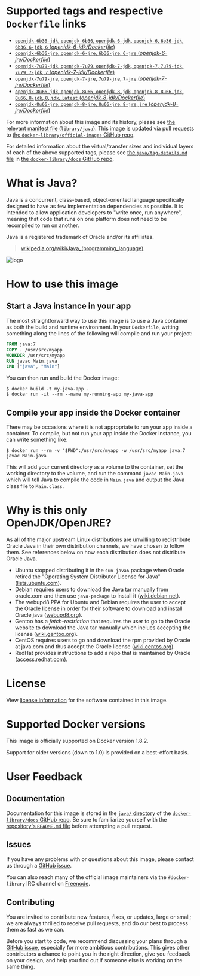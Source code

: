 # Supported tags and respective `Dockerfile` links

-	[`openjdk-6b36-jdk`, `openjdk-6b36`, `openjdk-6-jdk`, `openjdk-6`, `6b36-jdk`, `6b36`, `6-jdk`, `6` (*openjdk-6-jdk/Dockerfile*)](https://github.com/docker-library/java/blob/9859b8586dd2511d005c84694736e2121ceb11d7/openjdk-6-jdk/Dockerfile)
-	[`openjdk-6b36-jre`, `openjdk-6-jre`, `6b36-jre`, `6-jre` (*openjdk-6-jre/Dockerfile*)](https://github.com/docker-library/java/blob/9859b8586dd2511d005c84694736e2121ceb11d7/openjdk-6-jre/Dockerfile)
-	[`openjdk-7u79-jdk`, `openjdk-7u79`, `openjdk-7-jdk`, `openjdk-7`, `7u79-jdk`, `7u79`, `7-jdk`, `7` (*openjdk-7-jdk/Dockerfile*)](https://github.com/docker-library/java/blob/65f4567ed9294e7404b3d2d0c806249946e06210/openjdk-7-jdk/Dockerfile)
-	[`openjdk-7u79-jre`, `openjdk-7-jre`, `7u79-jre`, `7-jre` (*openjdk-7-jre/Dockerfile*)](https://github.com/docker-library/java/blob/65f4567ed9294e7404b3d2d0c806249946e06210/openjdk-7-jre/Dockerfile)
-	[`openjdk-8u66-jdk`, `openjdk-8u66`, `openjdk-8-jdk`, `openjdk-8`, `8u66-jdk`, `8u66`, `8-jdk`, `8`, `jdk`, `latest` (*openjdk-8-jdk/Dockerfile*)](https://github.com/docker-library/java/blob/6f340724d3bc1f9b4385975c5de6bfe15aac8c85/openjdk-8-jdk/Dockerfile)
-	[`openjdk-8u66-jre`, `openjdk-8-jre`, `8u66-jre`, `8-jre`, `jre` (*openjdk-8-jre/Dockerfile*)](https://github.com/docker-library/java/blob/0f82de10e4aaa8b78d7f79cf725fd1fad1dc85e0/openjdk-8-jre/Dockerfile)

For more information about this image and its history, please see [the relevant manifest file (`library/java`)](https://github.com/docker-library/official-images/blob/master/library/java). This image is updated via pull requests to [the `docker-library/official-images` GitHub repo](https://github.com/docker-library/official-images).

For detailed information about the virtual/transfer sizes and individual layers of each of the above supported tags, please see [the `java/tag-details.md` file](https://github.com/docker-library/docs/blob/master/java/tag-details.md) in [the `docker-library/docs` GitHub repo](https://github.com/docker-library/docs).

# What is Java?

Java is a concurrent, class-based, object-oriented language specifically designed to have as few implementation dependencies as possible. It is intended to allow application developers to "write once, run anywhere", meaning that code that runs on one platform does not need to be recompiled to run on another.

Java is a registered trademark of Oracle and/or its affiliates.

> [wikipedia.org/wiki/Java_(programming_language)](http://en.wikipedia.org/wiki/Java_%28programming_language%29)

![logo](https://raw.githubusercontent.com/docker-library/docs/master/java/logo.png)

# How to use this image

## Start a Java instance in your app

The most straightforward way to use this image is to use a Java container as both the build and runtime environment. In your `Dockerfile`, writing something along the lines of the following will compile and run your project:

```dockerfile
FROM java:7
COPY . /usr/src/myapp
WORKDIR /usr/src/myapp
RUN javac Main.java
CMD ["java", "Main"]
```

You can then run and build the Docker image:

```console
$ docker build -t my-java-app .
$ docker run -it --rm --name my-running-app my-java-app
```

## Compile your app inside the Docker container

There may be occasions where it is not appropriate to run your app inside a container. To compile, but not run your app inside the Docker instance, you can write something like:

```console
$ docker run --rm -v "$PWD":/usr/src/myapp -w /usr/src/myapp java:7 javac Main.java
```

This will add your current directory as a volume to the container, set the working directory to the volume, and run the command `javac Main.java` which will tell Java to compile the code in `Main.java` and output the Java class file to `Main.class`.

# Why is this only OpenJDK/OpenJRE?

As all of the major upstream Linux distributions are unwilling to redistribute Oracle Java in their own distribution channels, we have chosen to follow them. See references below on how each distribution does not distribute Oracle Java.

-	Ubuntu stopped distributing it in the `sun-java6` package when Oracle retired the "Operating System Distributor License for Java" ([lists.ubuntu.com](https://lists.ubuntu.com/archives/ubuntu-security-announce/2011-December/001528.html)).
-	Debian requires users to download the Java tar manually from oracle.com and then use `java-package` to install it ([wiki.debian.net](https://wiki.debian.org/Java/Sun)).
-	The webupd8 PPA for Ubuntu and Debian requires the user to accept the Oracle license in order for their software to download and install Oracle java ([webupd8.org](http://www.webupd8.org/2012/09/install-oracle-java-8-in-ubuntu-via-ppa.html)).
-	Gentoo has a *fetch-restriction* that requires the user to go to the Oracle website to download the Java tar manually which inclues accepting the license ([wiki.gentoo.org](https://wiki.gentoo.org/wiki/Java)).
-	CentOS requires users to go and download the rpm provided by Oracle at java.com and thus accept the Oracle license ([wiki.centos.org](https://wiki.centos.org/HowTos/JavaRuntimeEnvironment)).
-	RedHat provides instructions to add a repo that is maintained by Oracle ([access.redhat.com](https://access.redhat.com/solutions/732883)).

# License

View [license information](http://openjdk.java.net/legal/gplv2+ce.html) for the software contained in this image.

# Supported Docker versions

This image is officially supported on Docker version 1.8.2.

Support for older versions (down to 1.0) is provided on a best-effort basis.

# User Feedback

## Documentation

Documentation for this image is stored in the [`java/` directory](https://github.com/docker-library/docs/tree/master/java) of the [`docker-library/docs` GitHub repo](https://github.com/docker-library/docs). Be sure to familiarize yourself with the [repository's `README.md` file](https://github.com/docker-library/docs/blob/master/README.md) before attempting a pull request.

## Issues

If you have any problems with or questions about this image, please contact us through a [GitHub issue](https://github.com/docker-library/java/issues).

You can also reach many of the official image maintainers via the `#docker-library` IRC channel on [Freenode](https://freenode.net).

## Contributing

You are invited to contribute new features, fixes, or updates, large or small; we are always thrilled to receive pull requests, and do our best to process them as fast as we can.

Before you start to code, we recommend discussing your plans through a [GitHub issue](https://github.com/docker-library/java/issues), especially for more ambitious contributions. This gives other contributors a chance to point you in the right direction, give you feedback on your design, and help you find out if someone else is working on the same thing.
